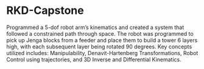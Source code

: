 # RKD-Capstone

Programmed a 5-dof robot arm’s kinematics and created a system that followed a constrained path through space. The robot was programmed to pick up Jenga blocks from a feeder and place them to build a tower 6 layers high, with each subsequent layer being rotated 90 degrees. Key concepts utilized includes: Manipulability, Denavit-Hartenberg Transformations, Robot Control using trajectories, and 3D Inverse and Differential Kinematics.
